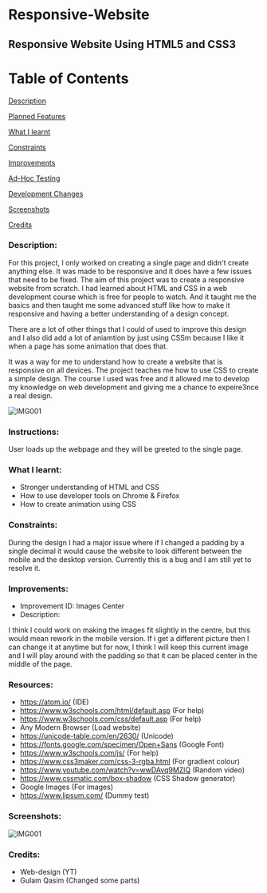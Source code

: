 # Responsive-Website

## Responsive Website Using HTML5 and CSS3

# Table of Contents

[Description](#Description)  
<a name="Description"/>

[Planned Features](#Planned_Features)  
<a name="Planned_Features"/>

[What I learnt](#What_I_Learnt)  
<a name="What_I_Learnt"/>

[Constraints](#Constraints)  
<a name="Constraints"/>

[Improvements](#Improvements)  
<a name="Improvements"/>

[Ad-Hoc Testing](#Ad-Hoc_Testing)  
<a name="Ad-Hoc_Testing"/>

[Development Changes](#Development_Changes)  
<a name="Development_Changes"/>

[Screenshots](#Screenshots)
<a name="Screenshots"/>

[Credits](#Credits)  
<a name="Credits"/>



### Description: 

For this project, I only worked on creating a single page and didn't create anything else. It was made to be responsive and it does have a few issues that need to be fixed. The aim of this project was to create a responsive website from scratch. I had learned about HTML and CSS in a web development course which is free for people to watch. And it taught me the basics and then taught me some advanced stuff like how to make it responsive and having a better understanding of a design concept. 


There are a lot of other things that I could of used to improve this design and I also did add a lot of aniamtion by just using CSSm because I like it when a page has some animation that does that.

It was a way for me to understand how to create a website that is responsive on all devices. The project teaches me how to use CSS to create a simple design. The course I used was free and it allowed me to develop my knowledge on web development and giving me a chance to expeire3nce a real design.

![IMG001](https://user-images.githubusercontent.com/45819118/71176458-d6415780-2261-11ea-969d-5d1decd75651.PNG)


### Instructions:

User loads up the webpage and they will be greeted to the single page. 

### What I learnt:
- Stronger understanding of HTML and CSS
- How to use developer tools on Chrome & Firefox
- How to create animation using CSS


### Constraints:

During the design I had a major issue where if I changed a padding by a single decimal it would cause the website to look different between the mobile and the desktop version. Currently this is a bug and I am still yet to resolve it.

### Improvements:
- Improvement ID: Images Center
- Description: 

I think I could work on making the images fit slightly in the centre, but this would mean rework in the mobile version. If i get a different picture then I can change it at anytime but for now, I think I will keep this current image and I will play around with the padding so that it can be placed center in the middle of the page.


### Resources:
- https://atom.io/ (IDE)
- https://www.w3schools.com/html/default.asp (For help)
- https://www.w3schools.com/css/default.asp (For help)
- Any Modern Browser (Load website)
- https://unicode-table.com/en/2630/ (Unicode)
- https://fonts.google.com/specimen/Open+Sans (Google Font)
- https://www.w3schools.com/js/ (For help)
- https://www.css3maker.com/css-3-rgba.html (For gradient colour)
- https://www.youtube.com/watch?v=wwDAvq9MZlQ (Random video)
- https://www.cssmatic.com/box-shadow (CSS Shadow generator)
- Google Images (For images)
- https://www.lipsum.com/ (Dummy test)


### Screenshots:

![IMG001](https://user-images.githubusercontent.com/45819118/71176458-d6415780-2261-11ea-969d-5d1decd75651.PNG)

### Credits:
- Web-design (YT)
- Gulam Qasim (Changed some parts)

